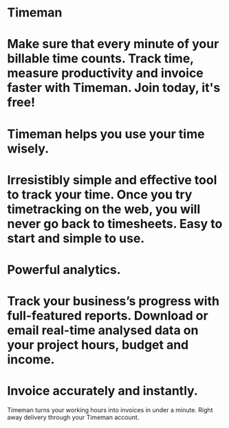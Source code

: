 # Timeman
#
# Make sure that every minute of your billable time counts. Track time, measure productivity and invoice faster with Timeman. Join today, it's free!
#
# Timeman helps you use your time wisely.
# Irresistibly simple and effective tool to track your time. Once you try timetracking on the web, you will never go back to timesheets. Easy to start and simple to use.
#
# Powerful analytics.
# Track your business’s progress with full-featured reports. Download or email real-time analysed data on your project hours, budget and income.
#
# Invoice accurately and instantly.
 Timeman turns your working hours into invoices in under a minute. Right away delivery through your Timeman account.